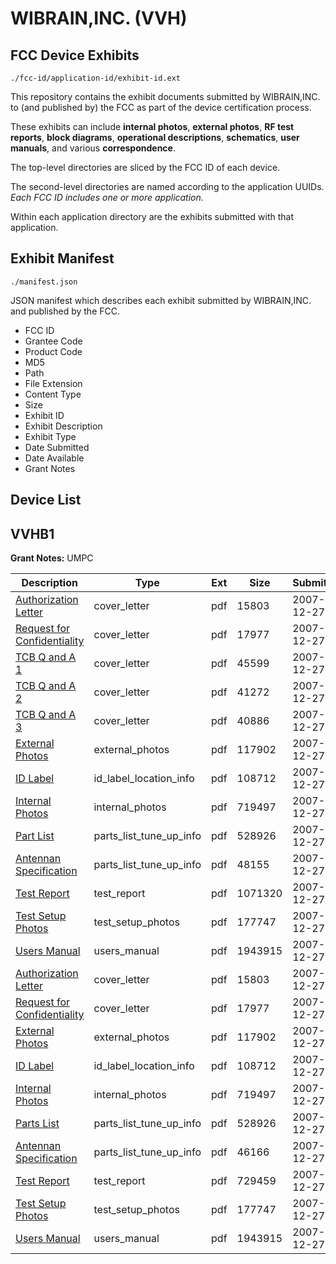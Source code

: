 # WIBRAIN,INC. (VVH)
## FCC Device Exhibits

```
./fcc-id/application-id/exhibit-id.ext
```

This repository contains the exhibit documents submitted by WIBRAIN,INC. to (and published by) the FCC as part of the device certification process.

These exhibits can include **internal photos**, **external photos**, **RF test reports**, **block diagrams**, **operational descriptions**, **schematics**, **user manuals**, and various **correspondence**.

The top-level directories are sliced by the FCC ID of each device.

The second-level directories are named according to the application UUIDs. *Each FCC ID includes one or more application.*

Within each application directory are the exhibits submitted with that application. 

## Exhibit Manifest

```
./manifest.json
```

JSON manifest which describes each exhibit submitted by WIBRAIN,INC. and published by the FCC.

- FCC ID
- Grantee Code
- Product Code
- MD5
- Path
- File Extension
- Content Type
- Size
- Exhibit ID
- Exhibit Description
- Exhibit Type
- Date Submitted
- Date Available
- Grant Notes

## Device List
## VVHB1
**Grant Notes:** UMPC

| Description | Type | Ext | Size | Submitted | Available |
| ----------- | ---- | --- | ---- | --------- | --------- |
| [Authorization Letter](VVHB1/6453a7f8ab403adcf13e97ee76f1622e/884425.pdf) | cover_letter | pdf | 15803 | 2007-12-27 | 2007-12-27 |
| [Request for Confidentiality](VVHB1/6453a7f8ab403adcf13e97ee76f1622e/884426.pdf) | cover_letter | pdf | 17977 | 2007-12-27 | 2007-12-27 |
| [TCB Q and A 1](VVHB1/6453a7f8ab403adcf13e97ee76f1622e/884427.pdf) | cover_letter | pdf | 45599 | 2007-12-27 | 2007-12-27 |
| [TCB Q and A 2](VVHB1/6453a7f8ab403adcf13e97ee76f1622e/884428.pdf) | cover_letter | pdf | 41272 | 2007-12-27 | 2007-12-27 |
| [TCB Q and A 3](VVHB1/6453a7f8ab403adcf13e97ee76f1622e/884429.pdf) | cover_letter | pdf | 40886 | 2007-12-27 | 2007-12-27 |
| [External Photos](VVHB1/6453a7f8ab403adcf13e97ee76f1622e/884431.pdf) | external_photos | pdf | 117902 | 2007-12-27 | 2007-12-27 |
| [ID Label](VVHB1/6453a7f8ab403adcf13e97ee76f1622e/884432.pdf) | id_label_location_info | pdf | 108712 | 2007-12-27 | 2007-12-27 |
| [Internal Photos](VVHB1/6453a7f8ab403adcf13e97ee76f1622e/884433.pdf) | internal_photos | pdf | 719497 | 2007-12-27 | 2007-12-27 |
| [Part List](VVHB1/6453a7f8ab403adcf13e97ee76f1622e/884430.pdf) | parts_list_tune_up_info | pdf | 528926 | 2007-12-27 | 2007-12-27 |
| [Antennan Specification](VVHB1/6453a7f8ab403adcf13e97ee76f1622e/884434.pdf) | parts_list_tune_up_info | pdf | 48155 | 2007-12-27 | 2007-12-27 |
| [Test Report](VVHB1/6453a7f8ab403adcf13e97ee76f1622e/884435.pdf) | test_report | pdf | 1071320 | 2007-12-27 | 2007-12-27 |
| [Test Setup Photos](VVHB1/6453a7f8ab403adcf13e97ee76f1622e/884436.pdf) | test_setup_photos | pdf | 177747 | 2007-12-27 | 2007-12-27 |
| [Users Manual](VVHB1/6453a7f8ab403adcf13e97ee76f1622e/884437.pdf) | users_manual | pdf | 1943915 | 2007-12-27 | 2007-12-27 |
| [Authorization Letter](VVHB1/e3ed2f289f04e80bab83284e4d536782/884425.pdf) | cover_letter | pdf | 15803 | 2007-12-27 | 2007-12-27 |
| [Request for Confidentiality](VVHB1/e3ed2f289f04e80bab83284e4d536782/884426.pdf) | cover_letter | pdf | 17977 | 2007-12-27 | 2007-12-27 |
| [External Photos](VVHB1/e3ed2f289f04e80bab83284e4d536782/884431.pdf) | external_photos | pdf | 117902 | 2007-12-27 | 2007-12-27 |
| [ID Label](VVHB1/e3ed2f289f04e80bab83284e4d536782/884432.pdf) | id_label_location_info | pdf | 108712 | 2007-12-27 | 2007-12-27 |
| [Internal Photos](VVHB1/e3ed2f289f04e80bab83284e4d536782/884433.pdf) | internal_photos | pdf | 719497 | 2007-12-27 | 2007-12-27 |
| [Parts List](VVHB1/e3ed2f289f04e80bab83284e4d536782/884430.pdf) | parts_list_tune_up_info | pdf | 528926 | 2007-12-27 | 2007-12-27 |
| [Antennan Specification](VVHB1/e3ed2f289f04e80bab83284e4d536782/884476.pdf) | parts_list_tune_up_info | pdf | 46166 | 2007-12-27 | 2007-12-27 |
| [Test Report](VVHB1/e3ed2f289f04e80bab83284e4d536782/884483.pdf) | test_report | pdf | 729459 | 2007-12-27 | 2007-12-27 |
| [Test Setup Photos](VVHB1/e3ed2f289f04e80bab83284e4d536782/884436.pdf) | test_setup_photos | pdf | 177747 | 2007-12-27 | 2007-12-27 |
| [Users Manual](VVHB1/e3ed2f289f04e80bab83284e4d536782/884437.pdf) | users_manual | pdf | 1943915 | 2007-12-27 | 2007-12-27 |
